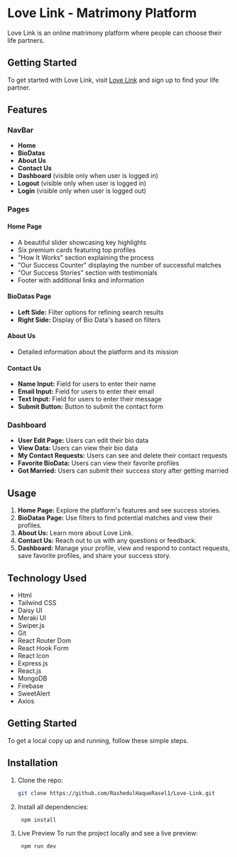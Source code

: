 # Love Link - Matrimony Platform

Love Link is an online matrimony platform where people can choose their life partners. 

## Getting Started

To get started with Love Link, visit [Love Link](https://love-link-client.vercel.app) and sign up to find your life partner.


## Features

### NavBar
- **Home**
- **BioDatas**
- **About Us**
- **Contact Us**
- **Dashboard** (visible only when user is logged in)
- **Logout** (visible only when user is logged in)
- **Login** (visible only when user is logged out)

### Pages

#### Home Page
- A beautiful slider showcasing key highlights
- Six premium cards featuring top profiles
- "How It Works" section explaining the process
- "Our Success Counter" displaying the number of successful matches
- "Our Success Stories" section with testimonials
- Footer with additional links and information

#### BioDatas Page
- **Left Side:** Filter options for refining search results
- **Right Side:** Display of Bio Data's based on filters

#### About Us
- Detailed information about the platform and its mission

#### Contact Us
- **Name Input:** Field for users to enter their name
- **Email Input:** Field for users to enter their email
- **Text Input:** Field for users to enter their message
- **Submit Button:** Button to submit the contact form

### Dashboard
- **User Edit Page:** Users can edit their bio data
- **View Data:** Users can view their bio data
- **My Contact Requests:** Users can see and delete their contact requests
- **Favorite BioData:** Users can view their favorite profiles
- **Got Married:** Users can submit their success story after getting married

## Usage

1. **Home Page:** Explore the platform's features and see success stories.
2. **BioDatas Page:** Use filters to find potential matches and view their profiles.
3. **About Us:** Learn more about Love Link.
4. **Contact Us:** Reach out to us with any questions or feedback.
5. **Dashboard:** Manage your profile, view and respond to contact requests, save favorite profiles, and share your success story.



## Technology Used

- Html
- Tailwind CSS
- Daisy UI
- Meraki UI
- Swiper.js
- Git
- React Router Dom
- React Hook Form
- React Icon
- Express.js
- React.js
- MongoDB
- Firebase
- SweetAlert
- Axios


## Getting Started

To get a local copy up and running, follow these simple steps.

## Installation

1. Clone the repo:
   ```sh
   git clone https://github.com/RashedulHaqueRasel1/Love-Link.git

2. Install all dependencies:
   ```sh
    npm install
   
3. Live Preview
To run the project locally and see a live preview:
    ```sh
     npm run dev

